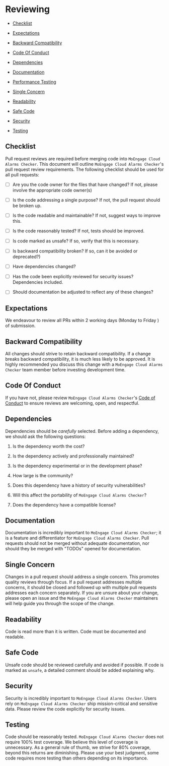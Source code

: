 # Reviewing



- [Checklist](#checklist)

- [Expectations](#expectations)

- [Backward Compatibility](#backward-compatibility)

- [Code Of Conduct](#code-of-conduct)

- [Dependencies](#dependencies)

- [Documentation](#documentation)

- [Performance Testing](#performance-testing)

- [Single Concern](#single-concern)

- [Readability](#readability)

- [Safe Code](#safe-code)

- [Security](#security)

- [Testing](#testing)



## Checklist



Pull request reviews are required before merging code into `MoEngage Cloud Alarms Checker`. This document will outline `MoEngage Cloud Alarms Checker`'s pull request review requirements. The following checklist should be used for all pull requests:



- [ ] Are you the code owner for the files that have changed? If not, please involve the appropriate code owner(s)

- [ ] Is the code addressing a single purpose? If not, the pull request should be broken up. 

- [ ] Is the code readable and maintainable? If not, suggest ways to improve this.

- [ ] Is the code reasonably tested? If not, tests should be improved.

- [ ] Is code marked as unsafe? If so, verify that this is necessary.

- [ ] Is backward compatibility broken? If so, can it be avoided or deprecated?)

- [ ] Have dependencies changed? 

- [ ] Has the code been explicitly reviewed for security issues? Dependencies included.

- [ ] Should documentation be adjusted to reflect any of these changes?



## Expectations



We endeavour to review all PRs within 2 working days (Monday to Friday ) of submission.



## Backward Compatibility



All changes should strive to retain backward compatibility. If a change breaks backward compatibility, it is much less likely to be approved. It is highly recommended you discuss this change with a `MoEngage Cloud Alarms Checker` team member before investing development time.



## Code Of Conduct



If you have not, please review `MoEngage Cloud Alarms Checker`'s [Code of Conduct](./Code_Of_Conduct.md) to ensure reviews are welcoming, open, and respectful.



## Dependencies



Dependencies should be _carefully_ selected. Before adding a dependency, we should ask the following questions:



1. Is the dependency worth the cost?

2. Is the dependency actively and professionally maintained?

3. Is the dependency experimental or in the development phase?

4. How large is the community?

5. Does this dependency have a history of security vulnerabilities?

6. Will this affect the portability of `MoEngage Cloud Alarms Checker`?

7. Does the dependency have a compatible license?



## Documentation



Documentation is incredibly important to `MoEngage Cloud Alarms Checker`; it is a feature and differentiator for `MoEngage Cloud Alarms Checker`. Pull requests should not be merged without adequate documentation, nor should they be merged with "TODOs" opened for documentation.



## Single Concern



Changes in a pull request should address a single concern. This promotes quality reviews through focus. If a pull request addresses multiple concerns, it should be closed and followed up with multiple pull requests addresses each concern separately. If you are unsure about your change, please open an issue and the `MoEngage Cloud Alarms Checker` maintainers will help guide you through the scope of the change.



## Readability



Code is read more than it is written. Code must be documented and readable.



## Safe Code



Unsafe code should be reviewed carefully and avoided if possible. If code is marked as `unsafe`, a detailed comment should be added explaining why.



## Security



Security is incredibly important to `MoEngage Cloud Alarms Checker`. Users rely on `MoEngage Cloud Alarms Checker` ship mission-critical and sensitive data. Please review the code explicitly for security issues.



## Testing



Code should be reasonably tested. `MoEngage Cloud Alarms Checker` does not require 100% test coverage. We believe this level of coverage is unnecessary. As a general rule of thumb, we strive for 80% coverage, beyond this returns are diminishing. Please use your best judgment, some code requires more testing than others depending on its importance.
